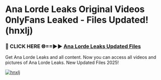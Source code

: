 # Ana Lorde Leaks Original Videos 0nlyFans Leaked - Files Updated! (hnxlj)

<h3>🔴 CLICK HERE 🌐==►► <a href="https://tinyurl.com/2jnfzry5" rel="nofollow">Ana Lorde Leaks Updated Files</a></h3>

Get Ana Lorde Leaks and all content. Now you can access all videos and pictures of Ana Lorde Leaks. New Updated Files 2025!

[![hnxlj](https://i.imgur.com/GyGTBgg.gif)](https://tinyurl.com/2jnfzry5)

